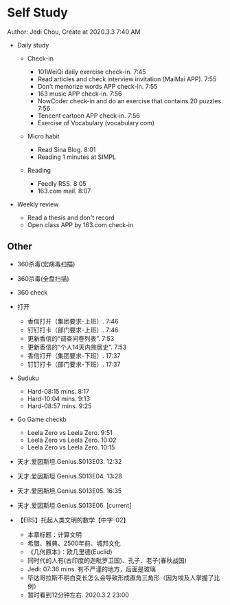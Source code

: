 # Self Study

Author: Jedi Chou, Create at 2020.3.3 7:40 AM

* Daily study
  * Check-in
    * 101WeiQi daily exercise check-in. 7:45
    * Read articles and check interview invitation (MaiMai APP). 7:55
    * Don't memorize words APP check-in. 7:55
    * 163 music APP check-in. 7:56
    * NowCoder check-in and do an exercise that contains 20 puzzles. 7:56
    * Tencent cartoon APP check-in. 7:56
    * Exercise of Vocabulary (vocabulary.com)

  * Micro habit
    * Read Sina Blog. 8:01
    * Reading 1 minutes at SIMPL

  * Reading
    * Feedly RSS. 8:05
    * 163.com mail. 8:07

* Weekly review
  * Read a thesis and don't record
  * Open class APP by 163.com check-in

## Other

* 360杀毒(宏病毒扫描)
* 360杀毒(全盘扫描)
* 360 check

* 打开
  * 香信打开（集团要求-上班）. 7:46
  * 钉钉打卡（部门要求-上班）. 7:46
  * 更新香信的“调查问卷列表”. 7:53
  * 更新香信的“个人14天内旅居史”. 7:53
  * 香信打开（集团要求-下班）. 17:37
  * 钉钉打卡（部门要求-下班）. 17:37

* Suduku
  * Hard-08:15 mins. 8:17
  * Hard-10:04 mins. 9:13
  * Hard-08:57 mins. 9:25

* Go Game checkb
  * Leela Zero vs Leela Zero. 9:51
  * Leela Zero vs Leela Zero. 10:02
  * Leela Zero vs Leela Zero. 10:15

* 天才.爱因斯坦.Genius.S013E03. 12:32
* 天才.爱因斯坦.Genius.S013E04. 13:28
* 天才.爱因斯坦.Genius.S013E05. 16:35
* 天才.爱因斯坦.Genius.S013E06. [current]

* 【EBS】托起人类文明的数学【中字-02】
  * 本章标题：计算文明
  * 希腊、雅典、2500年前、城邦文化
  * 《几何原本》：欧几里德(Euclid)
  * 同时代的人有(古印度的迦毗罗卫国)、孔子、老子(春秋战国)
  * Jedi: 07:36 mins. 有不严谨的地方，后面是玻璃
  * 毕达哥拉斯不明白变长怎么会导致形成直角三角形（因为埃及人掌握了比例）
  * 暂时看到12分钟左右. 2020.3.2 23:00
